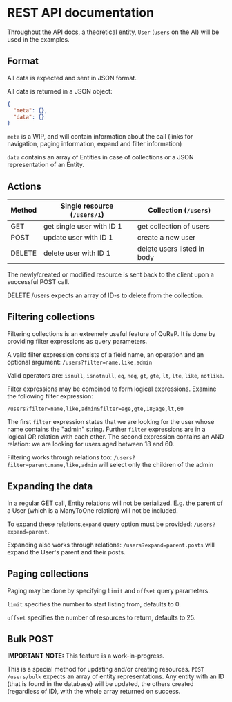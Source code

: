 # REST API documentation

Throughout the API docs, a theoretical entity, `User` (`users` on the AI) will be used in the examples.


## Format

All data is expected and sent in JSON format.

All data is returned in a JSON object:

```json
{
  "meta": {},
  "data": {}
}
```

`meta` is a WIP, and will contain information about the call (links for navigation, paging information,
expand and filter information)

`data` contains an array of Entities in case of collections or a JSON representation of an Entity.

## Actions

Method | Single resource (`/users/1`) | Collection (`/users`)
-------|------------------------------|-----------------------
GET    | get single user with ID 1    | get collection of users
POST   | update user with ID 1        | create a new user
DELETE | delete user with ID 1        | delete users listed in body

The newly/created or modified resource is sent back to the client upon a successful POST call.

DELETE /users expects an array of ID-s to delete from the collection.

## Filtering collections

Filtering collections is an extremely useful feature of QuReP.
It is done by providing filter expressions as query parameters.

A valid filter expression consists of a field name, an operation and an
optional argument: `/users?filter=name,like,admin`

Valid operators are: `isnull`, `isnotnull`, `eq`, `neq`, `gt`, `gte`, `lt`, `lte`, `like`, `notlike`.

Filter expressions may be combined to form logical expressions. Examine the following filter expression:

`/users?filter=name,like,admin&filter=age,gte,18;age,lt,60`

The first `filter` expression states that we are looking for the user whose name contains the "admin" string.
Further `filter` expressions are in a logical OR relation with each other. The second expression contains an AND
relation: we are looking for users aged between 18 and 60.

Filtering works through relations too: `/users?filter=parent.name,like,admin` will select only the children of the admin

## Expanding the data

In a regular GET call, Entity relations will not be serialized. E.g. the parent of a User (which is a ManyToOne
relation) will not be included. 

To expand these relations,`expand` query option must be provided: `/users?expand=parent`.

Expanding also works through relations: `/users?expand=parent.posts` will expand the User's parent and their posts.

## Paging collections

Paging may be done by specifying `limit` and `offset` query parameters.

`limit` specifies the number to start listing from, defaults to 0.

`offset` specifies the number of resources to return, defaults to 25.

## Bulk POST

**IMPORTANT NOTE:** This feature is a work-in-progress.

This is a special method for updating and/or creating resources. 
`POST /users/bulk` expects an array of entity representations. Any entity with an ID (that is found in the database)
will be updated, the others created (regardless of ID), with the whole array returned on success.
